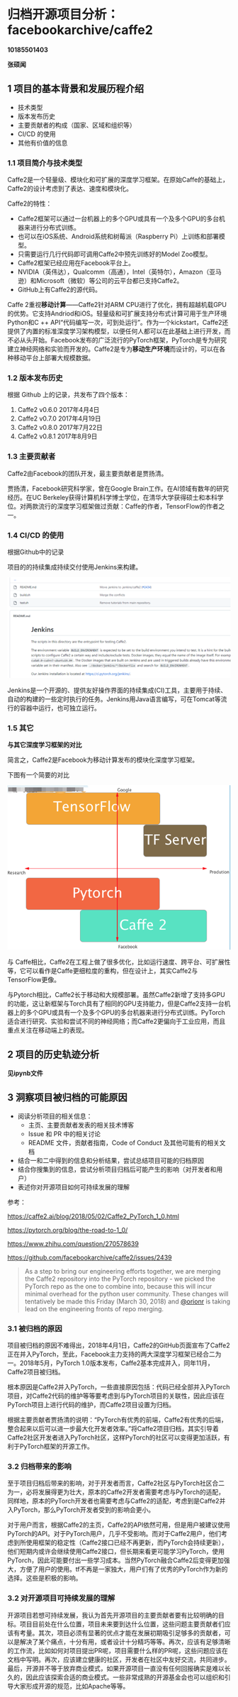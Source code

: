 # 归档开源项目分析：facebookarchive/caffe2

**10185501403**

**张硕闻**

## 1 项目的基本背景和发展历程介绍

- 技术类型
- 版本发布历史
- 主要贡献者的构成（国家、区域和组织等）
- CI/CD 的使用
- 其他有价值的信息

### 1.1 项目简介与技术类型

Caffe2是一个轻量级、模块化和可扩展的深度学习框架。在原始Caffe的基础上，Caffe2的设计考虑到了表达、速度和模块化。

Caffe2的特性：

- Caffe2框架可以通过一台机器上的多个GPU或具有一个及多个GPU的多台机器来进行分布式训练。
- 也可以在iOS系统、Android系统和树莓派（Raspberry Pi）上训练和部署模型。
- 只需要运行几行代码即可调用Caffe2中预先训练好的Model Zoo模型。
- Caffe2框架已经应用在Facebook平台上。
- NVIDIA（英伟达），Qualcomm（高通），Intel（英特尔），Amazon（亚马逊）和Microsoft（微软）等公司的云平台都已支持Caffe2。
- GitHub上有Caffe2的源代码。

Caffe 2重视**移动计算**——Caffe2针对ARM CPU进行了优化，拥有超越机载GPU的优势。它支持Andriod和iOS。轻量级和可扩展支持分布式计算可用于生产环境Python和C ++ API“代码编写一次，可到处运行”。作为一个kickstart，Caffe2还提供了内置的标准深度学习架构模型，以便任何人都可以在此基础上进行开发，而不必从头开始。Facebook发布的广泛流行的PyTorch框架，PyTorch是专为研究建立神经网络和实验而开发的。Caffe2是专为**移动生产环境**而设计的，可以在各种移动平台上部署大规模数据。

### 1.2 版本发布历史

根据 Github 上的记录，共发布了四个版本：

1. Caffe2 v0.6.0 2017年4月4日
2. Caffe2 v0.7.0 2017年4月19日
3. Caffe2 v0.8.0 2017年7月22日
4. Caffe2 v0.8.1 2017年8月9日

### 1.3 主要贡献者

Caffe2由Facebook的团队开发，最主要贡献者是贾扬清。

贾扬清，Facebook研究科学家，曾在Google Brain工作。在AI领域有数年的研究经历。在UC Berkeley获得计算机科学博士学位，在清华大学获得硕士和本科学位。对两款流行的深度学习框架做过贡献：Caffe的作者，TensorFlow的作者之一。

### 1.4 CI/CD 的使用

根据Github中的记录

项目的的持续集成持续交付使用Jenkins来构建。

![](image/1.png)



Jenkins是一个开源的、提供友好操作界面的持续集成(CI)工具，主要用于持续、自动的构建的一些定时执行的任务。Jenkins用Java语言编写，可在Tomcat等流行的容器中运行，也可独立运行。

### 1.5 其它

**与其它深度学习框架的对比**

简言之，Caffe2是Facebook为移动计算发布的模块化深度学习框架。

下图有一个简要的对比

![](image/2.png)



与 Caffe相比，Caffe2在工程上做了很多优化，比如运行速度、跨平台、可扩展性等，它可以看作是Caffe更细粒度的重构，但在设计上，其实Caffe2与TensorFlow更像。

与Pytorch相比，Caffe2长于移动和大规模部署。虽然Caffe2新增了支持多GPU的功能，这让新框架与Torch具有了相同的GPU支持能力，但是Caffe2支持一台机器上的多个GPU或具有一个及多个GPU的多台机器来进行分布式训练。PyTorch适合进行研究、实验和尝试不同的神经网络；而Caffe2更偏向于工业应用，而且重点关注在移动端上的表现。

## 2 项目的历史轨迹分析

**见ipynb文件**

## 3 洞察项目被归档的可能原因

- 阅读分析项目的相关信息：
  - 主页、主要贡献者发表的相关技术博客
  - Issue 和 PR 中的相关讨论
  - README 文件，贡献者指南，Code of Conduct 及其他可能有的相关文档
- 结合一和二中得到的信息和分析结果，尝试总结项目可能的归档原因
- 结合你搜集到的信息，尝试分析项目归档后可能产生的影响（对开发者和用户）
- 表述你对开源项目如何可持续发展的理解

参考：

https://caffe2.ai/blog/2018/05/02/Caffe2_PyTorch_1_0.html

https://pytorch.org/blog/the-road-to-1_0/

https://www.zhihu.com/question/270578639

https://github.com/facebookarchive/caffe2/issues/2439

> As a step to bring our engineering efforts together, we are merging the Caffe2 repository into the PyTorch repository - we picked the PyTorch repo as the one to combine into, because this will incur minimal overhead for the python user community. These changes will tentatively be made this Friday (March 30, 2018) and [@orionr](https://github.com/orionr) is taking lead on the engineering fronts of repo merging.

### 3.1 被归档的原因

项目被归档的原因不难得出，2018年4月1日，Caffe2的GitHub页面宣布了Caffe2正在并入PyTorch，至此，Facebook主力支持的两大深度学习框架已经合二为一。2018年5月，PyTorch 1.0版本发布，Caffe2基本完成并入，同年11月，Caffe2项目被归档。

根本原因是Caffe2并入PyTorch，一些直接原因包括：代码已经全部并入PyTorch项目，对Caffe2代码的维护等等要考虑到与PyTorch项目的关联性，因此应该在PyTorch项目上进行代码的维护，而Caffe2项目设置为归档。

根据主要贡献者贾扬清的说明：“PyTorch有优秀的前端，Caffe2有优秀的后端，整合起来以后可以进一步最大化开发者效率。”将Caffe2项目归档，其实引导着Caffe2社区开发者进入PyTorch社区，这样PyTorch的社区可以变得更加活跃，有利于PyTorch框架的开源工作。

### 3.2 归档带来的影响

至于项目归档后带来的影响，对于开发者而言，Caffe2社区与PyTorch社区合二为一，必将发展得更为壮大，原本的Caffe2开发者需要考虑与PyTorch的适配，同样地，原本的PyTorch开发者也需要考虑与Caffe2的适配，考虑到是Caffe2并入PyTorch，那么PyTorch开发者受到的影响会更小。

对于用户而言，根据Caffe2的主页，Caffe2的API依然可用，但是用户被建议使用PyTorch的API。对于PyTorch用户，几乎不受影响。而对于Caffe2用户，他们考虑到所使用框架的稳定性（Caffe2接口已经不再更新，而PyTorch会持续更新），他们短期内或许会继续使用Caffe2接口，但长期来看更可能学习PyTorch，使用PyTorch，因此可能要付出一些学习成本。当然PyTorch融合Caffe2后变得更加强大，方便了用户的使用。tf不再是一家独大，用户们有了优秀的PyTorch作为新的选择。这些是积极的影响。

### 3.2 对开源项目可持续发展的理解

开源项目若想可持续发展，我认为首先开源项目的主要贡献者要有比较明确的目标。项目目前处在什么位置，项目未来要到达什么位置，这些问题主要贡献者们应该有考量。其次，项目必须有显著的优点才能在发展初期吸引足够多的贡献者，可以是解决了某个痛点，十分有用，或者设计十分精巧等等。再次，应该有足够清晰的工作流，比如如何对项目提出PR呢，项目需要什么样的PR呢，这些问题应该在文档中写明。再次，应该建立健康的社区，开发者在社区中友好交流，共同进步。最后，开源并不等于放弃商业模式，如果开源项目一直没有任何回报确实是难以长久的，因此应该探索合适的商业模式。一些非常成熟的开源基金会也可以组织和引导大家形成开源的规范，比如Apache等等。











